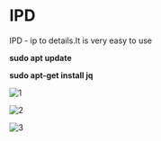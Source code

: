 # IPD
IPD - ip to details.It is very easy to use

**sudo apt update**


**sudo apt-get install jq**

![1](https://user-images.githubusercontent.com/85815644/123510415-3754a300-d630-11eb-9809-d6e7b9504f16.png)

![2](https://user-images.githubusercontent.com/85815644/123510446-6e2ab900-d630-11eb-8666-afbc9590b5ca.png)

![3](https://user-images.githubusercontent.com/85815644/123510457-7a167b00-d630-11eb-9d6e-ed698d7deedc.png)

